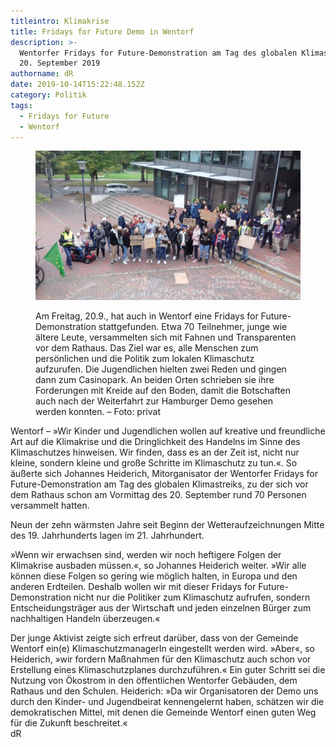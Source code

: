 ```yaml
---
titleintro: Klimakrise
title: Fridays for Future Demo in Wentorf
description: >-
  Wentorfer Fridays for Future-Demonstration am Tag des globalen Klimastreiks,
  20. September 2019
authorname: dR
date: 2019-10-14T15:22:48.152Z
category: Politik
tags:
  - Fridays for Future
  - Wentorf
---
```

<figure>

  <img src="/static/media/fridaysforfuture-wentorf.jpg">

  <figcaption>

Am Freitag, 20.9., hat auch in Wentorf eine Fridays for Future-Demonstration stattgefunden. Etwa 70 Teilnehmer, junge wie ältere Leute, versammelten sich mit Fahnen und Transparenten vor dem Rathaus. Das Ziel war es, alle Menschen zum persönlichen und die Politik zum lokalen Klimaschutz aufzurufen. Die Jugendlichen hielten zwei Reden und gingen dann zum Casinopark. An beiden Orten schrieben sie ihre Forderungen mit Kreide auf den Boden, damit die Botschaften auch nach der Weiterfahrt zur Hamburger Demo gesehen werden konnten. – Foto: privat 

  </figcaption>

</figure>

Wentorf – »Wir Kinder und Jugendlichen wollen auf kreative und freundliche Art auf die Klimakrise und die Dringlichkeit des Handelns im Sinne des Klimaschutzes hinweisen. Wir finden, dass es an der Zeit ist, nicht nur kleine, sondern kleine und große Schritte im Klimaschutz zu tun.«. So äußerte sich Johannes Heiderich, Mitorganisator der Wentorfer Fridays for Future-Demonstration am Tag des globalen Klimastreiks, zu der sich vor dem Rathaus schon am Vormittag des 20. September rund 70 Personen versammelt hatten. 


Neun der zehn wärmsten Jahre seit Beginn der Wetteraufzeichnungen Mitte des 19. Jahrhunderts lagen im 21. Jahrhundert. 


»Wenn wir erwachsen sind, werden wir noch heftigere Folgen der Klimakrise ausbaden müssen.«, so Johannes Heiderich weiter. »Wir alle können diese Folgen so gering wie möglich halten, in Europa und den anderen Erdteilen. Deshalb wollen wir mit dieser Fridays for Future-Demonstration nicht nur die Politiker zum Klimaschutz aufrufen, sondern Entscheidungsträger aus der Wirtschaft und jeden einzelnen Bürger zum nachhaltigen Handeln überzeugen.«


Der junge Aktivist zeigte sich erfreut darüber, dass von der Gemeinde Wentorf ein(e) KlimaschutzmanagerIn eingestellt werden wird. »Aber«, so Heiderich, »wir fordern Maßnahmen für den Klimaschutz auch schon vor Erstellung eines Klimaschutzplanes durchzuführen.« Ein guter Schritt sei die Nutzung von Ökostrom in den öffentlichen Wentorfer Gebäuden, dem Rathaus und den Schulen. Heiderich: »Da wir Organisatoren der Demo uns durch den Kinder- und Jugendbeirat kennengelernt haben, schätzen wir die demokratischen Mittel, mit denen die Gemeinde Wentorf einen guten Weg für die Zukunft beschreitet.«\
dR
